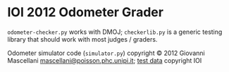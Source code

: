 # IOI 2012 Odometer Grader

`odometer-checker.py` works with DMOJ; `checkerlib.py` is a generic testing library that should work with most judges / graders.

Odometer simulator code (`simulator.py`) copyright © 2012 Giovanni Mascellani <mascellani@poisson.phc.unipi.it>; [test data](https://ioinformatics.org/page/ioi-2012/38) copyright IOI